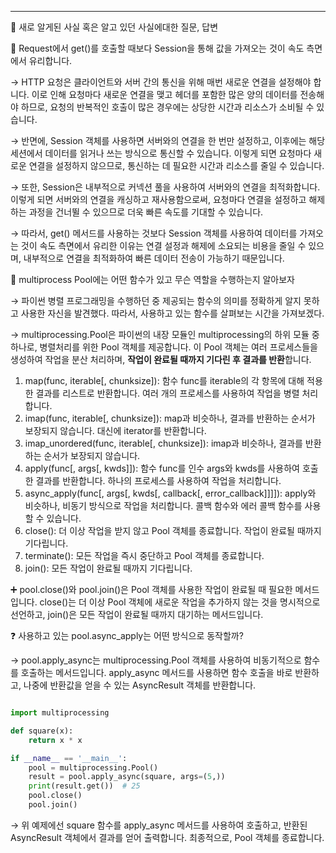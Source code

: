 
---

🍎 새로 알게된 사실 혹은 알고 있던 사실에대한 질문, 답변

🍏 Request에서 get()를 호출할 때보다 Session을 통해 값을 가져오는 것이 속도 측면에서 유리합니다.

→ HTTP 요청은 클라이언트와 서버 간의 통신을 위해 매번 새로운 연결을 설정해야 합니다. 이로 인해 요청마다 새로운 연결을 맺고 헤더를 포함한 많은 양의 데이터를 전송해야 하므로, 요청의 반복적인 호출이 많은 경우에는 상당한 시간과 리소스가 소비될 수 있습니다.

→ 반면에, Session 객체를 사용하면 서버와의 연결을 한 번만 설정하고, 이후에는 해당 세션에서 데이터를 읽거나 쓰는 방식으로 통신할 수 있습니다. 이렇게 되면 요청마다 새로운 연결을 설정하지 않으므로, 통신하는 데 필요한 시간과 리소스를 줄일 수 있습니다.

→ 또한, Session은 내부적으로 커넥션 풀을 사용하여 서버와의 연결을 최적화합니다. 이렇게 되면 서버와의 연결을 캐싱하고 재사용함으로써, 요청마다 연결을 설정하고 해제하는 과정을 건너뛸 수 있으므로 더욱 빠른 속도를 기대할 수 있습니다.

→ 따라서, get() 메서드를 사용하는 것보다 Session 객체를 사용하여 데이터를 가져오는 것이 속도 측면에서 유리한 이유는 연결 설정과 해제에 소요되는 비용을 줄일 수 있으며, 내부적으로 연결을 최적화하여 빠른 데이터 전송이 가능하기 때문입니다.

🍏 multiprocess Pool에는 어떤 함수가 있고 무슨 역할을 수행하는지 알아보자

→ 파이썬 병렬 프로그래밍을 수행하던 중 제공되는 함수의 의미를 정확하게 알지 못하고 사용한 자신을 발견했다. 따라서, 사용하고 있는 함수를 살펴보는 시간을 가져보겠다.

→ multiprocessing.Pool은 파이썬의 내장 모듈인 multiprocessing의 하위 모듈 중 하나로, 병렬처리를 위한 Pool 객체를 제공합니다. 이 Pool 객체는 여러 프로세스들을 생성하여 작업을 분산 처리하며, **작업이 완료될 때까지 기다린 후 결과를 반환**합니다.

1. map(func, iterable[, chunksize]): 함수 func를 iterable의 각 항목에 대해 적용한 결과를 리스트로 반환합니다. 여러 개의 프로세스를 사용하여 작업을 병렬 처리합니다.
2. imap(func, iterable[, chunksize]): map과 비슷하나, 결과를 반환하는 순서가 보장되지 않습니다. 대신에 iterator를 반환합니다.
3. imap_unordered(func, iterable[, chunksize]): imap과 비슷하나, 결과를 반환하는 순서가 보장되지 않습니다.
4. apply(func[, args[, kwds]]): 함수 func를 인수 args와 kwds를 사용하여 호출한 결과를 반환합니다. 하나의 프로세스를 사용하여 작업을 처리합니다.
5. async_apply(func[, args[, kwds[, callback[, error_callback]]]]): apply와 비슷하나, 비동기 방식으로 작업을 처리합니다. 콜백 함수와 에러 콜백 함수를 사용할 수 있습니다.
6. close(): 더 이상 작업을 받지 않고 Pool 객체를 종료합니다. 작업이 완료될 때까지 기다립니다.
7. terminate(): 모든 작업을 즉시 중단하고 Pool 객체를 종료합니다.
8. join(): 모든 작업이 완료될 때까지 기다립니다.

➕ pool.close()와 pool.join()은 Pool 객체를 사용한 작업이 완료될 때 필요한 메서드입니다. close()는 더 이상 Pool 객체에 새로운 작업을 추가하지 않는 것을 명시적으로 선언하고, join()은 모든 작업이 완료될 때까지 대기하는 메서드입니다.

❓ 사용하고 있는 pool.async_apply는 어떤 방식으로 동작할까?

→ pool.apply_async는 multiprocessing.Pool 객체를 사용하여 비동기적으로 함수를 호출하는 메서드입니다. apply_async 메서드를 사용하면 함수 호출을 바로 반환하고, 나중에 반환값을 얻을 수 있는 AsyncResult 객체를 반환합니다.



```python

import multiprocessing

def square(x):
    return x * x

if __name__ == '__main__':
    pool = multiprocessing.Pool()
    result = pool.apply_async(square, args=(5,))
    print(result.get())  # 25
    pool.close()
    pool.join()
```

→ 위 예제에선 square 함수를 apply_async 메서드를 사용하여 호출하고, 반환된 AsyncResult 객체에서 결과를 얻어 출력합니다. 최종적으로, Pool 객체를 종료합니다.


